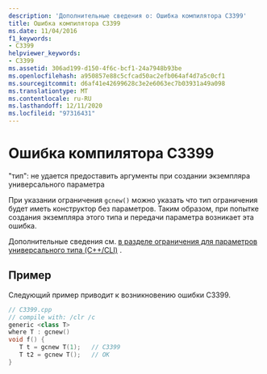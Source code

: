 ```yaml
---
description: 'Дополнительные сведения о: Ошибка компилятора C3399'
title: Ошибка компилятора C3399
ms.date: 11/04/2016
f1_keywords:
- C3399
helpviewer_keywords:
- C3399
ms.assetid: 306ad199-d150-4f6c-bcf1-24a7948b93be
ms.openlocfilehash: a950857e88c5cfcad50ac2efb064af4d7a5c0cf1
ms.sourcegitcommit: d6af41e42699628c3e2e6063ec7b03931a49a098
ms.translationtype: MT
ms.contentlocale: ru-RU
ms.lasthandoff: 12/11/2020
ms.locfileid: "97316431"
---
```

# <a name="compiler-error-c3399"></a>Ошибка компилятора C3399

"тип": не удается предоставить аргументы при создании экземпляра универсального параметра

При указании ограничения `gcnew()` можно указать что тип ограничения будет иметь конструктор без параметров. Таким образом, при попытке создания экземпляра этого типа и передачи параметра возникает эта ошибка.

Дополнительные сведения см. [в разделе ограничения для параметров универсального типа (C++/CLI)](../../extensions/constraints-on-generic-type-parameters-cpp-cli.md) .

## <a name="example"></a>Пример

Следующий пример приводит к возникновению ошибки C3399.

```cpp
// C3399.cpp
// compile with: /clr /c
generic <class T>
where T : gcnew()
void f() {
   T t = gcnew T(1);   // C3399
   T t2 = gcnew T();   // OK
}
```
